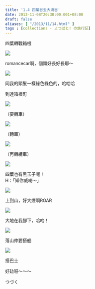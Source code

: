 ```yaml
---
title: '1.4 四葉谷去大涌谷'
date: 2013-11-08T20:30:00.001+08:00
draft: false
aliases: [ "/2013/11/14.html" ]
tags : [collections - よつばと! の旅行記]
---
```


四葉轉戰箱根  

[![](https://2.bp.blogspot.com/-YzOWCBdlvac/XCc8O7B6DMI/AAAAAAAACcg/h2GoEKlFZ_IAS3KQz7pz9CN-4o70RNHowCLcBGAs/s640/11.jpg)](https://2.bp.blogspot.com/-YzOWCBdlvac/XCc8O7B6DMI/AAAAAAAACcg/h2GoEKlFZ_IAS3KQz7pz9CN-4o70RNHowCLcBGAs/s1600/11.jpg)

romancecar啊，個頭好長好長耶～  

[![](https://2.bp.blogspot.com/-4ADYZWdK3jA/XCc8W04OaOI/AAAAAAAACck/efYBdxRxezE2fHTM7uaAFPoZqqX5pnXcQCLcBGAs/s640/12.jpg)](https://2.bp.blogspot.com/-4ADYZWdK3jA/XCc8W04OaOI/AAAAAAAACck/efYBdxRxezE2fHTM7uaAFPoZqqX5pnXcQCLcBGAs/s1600/12.jpg)

同我的頭髮一樣綠色綠色的，哈哈哈  
  
到達箱根町  

[![](https://2.bp.blogspot.com/-n08CETC7xac/XCc8csC4UaI/AAAAAAAACco/-9ypf5VBlP8TkosCgRfz_rVfGyrNMB_PwCLcBGAs/s640/13.jpg)](https://2.bp.blogspot.com/-n08CETC7xac/XCc8csC4UaI/AAAAAAAACco/-9ypf5VBlP8TkosCgRfz_rVfGyrNMB_PwCLcBGAs/s1600/13.jpg)

（要轉車）  

[![](https://2.bp.blogspot.com/-dXAPwXC_yo0/XCc8ubvP-AI/AAAAAAAACc4/FbzXGIuNE7kV5L9Ka78-rKPa7rBG7KLnQCLcBGAs/s640/14.jpg)](https://2.bp.blogspot.com/-dXAPwXC_yo0/XCc8ubvP-AI/AAAAAAAACc4/FbzXGIuNE7kV5L9Ka78-rKPa7rBG7KLnQCLcBGAs/s1600/14.jpg)

（轉車）  

[![](https://3.bp.blogspot.com/-AjScrhjXDSE/XCc82va1a0I/AAAAAAAACc8/hASojn5-6sQCP1K7bajwbm6zQc7Y7MS4wCLcBGAs/s640/15.jpg)](https://3.bp.blogspot.com/-AjScrhjXDSE/XCc82va1a0I/AAAAAAAACc8/hASojn5-6sQCP1K7bajwbm6zQc7Y7MS4wCLcBGAs/s1600/15.jpg)

（再轉纜車）  

[![](https://4.bp.blogspot.com/-a62dt4BQJ5g/XCc8-PwvDXI/AAAAAAAACdE/q_KqP24QflAwbDEJ0ji1HNlWoYThZrEMQCLcBGAs/s640/16.jpg)](https://4.bp.blogspot.com/-a62dt4BQJ5g/XCc8-PwvDXI/AAAAAAAACdE/q_KqP24QflAwbDEJ0ji1HNlWoYThZrEMQCLcBGAs/s1600/16.jpg)

四葉也有黑玉子呢！  
H：「知你威喇～」  

[![](https://2.bp.blogspot.com/-4szsUSas9UI/XCc9GeGGtjI/AAAAAAAACdM/cBt4zLRdT9kPtP_bqeEsnZ2SkEC7WGCbgCLcBGAs/s640/17.jpg)](https://2.bp.blogspot.com/-4szsUSas9UI/XCc9GeGGtjI/AAAAAAAACdM/cBt4zLRdT9kPtP_bqeEsnZ2SkEC7WGCbgCLcBGAs/s1600/17.jpg)

上到山，好大煙啊ROAR  

[![](https://3.bp.blogspot.com/-_w7PmsiMRic/XCc9OERg_NI/AAAAAAAACdQ/H7b5Nvsh1y8bfxQG1YWFpR5cGgOcuSGWwCLcBGAs/s640/18.jpg)](https://3.bp.blogspot.com/-_w7PmsiMRic/XCc9OERg_NI/AAAAAAAACdQ/H7b5Nvsh1y8bfxQG1YWFpR5cGgOcuSGWwCLcBGAs/s1600/18.jpg)

大地在我腳下，哈哈！  

[![](https://4.bp.blogspot.com/-g7A3YjZHWLk/XCc9id8KkiI/AAAAAAAACdg/tiGPcNbnP10ckgSQwlTdx0i3g9791BcbgCLcBGAs/s640/19.jpg)](https://4.bp.blogspot.com/-g7A3YjZHWLk/XCc9id8KkiI/AAAAAAAACdg/tiGPcNbnP10ckgSQwlTdx0i3g9791BcbgCLcBGAs/s1600/19.jpg)

落山仲要搭船  

[![](https://2.bp.blogspot.com/-WYTXuptK3VQ/XCW0kRovkwI/AAAAAAAACVc/bK_W-tD0NiAXaQZSWuLG0ek88MtUN06uQCPcBGAYYCw/s640/13.jpg)](https://2.bp.blogspot.com/-WYTXuptK3VQ/XCW0kRovkwI/AAAAAAAACVc/bK_W-tD0NiAXaQZSWuLG0ek88MtUN06uQCPcBGAYYCw/s1600/13.jpg)

搭巴士  
  
  
好攰呀～～～  
  
  
  
  
つづく